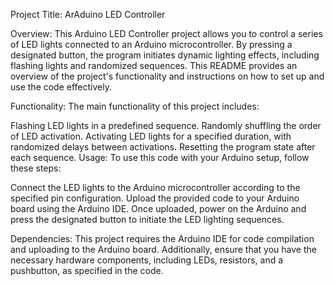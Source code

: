 Project Title: ArAduino LED Controller

Overview:
This Arduino LED Controller project allows you to control a series of LED lights connected to an Arduino microcontroller. By pressing a designated button, the program initiates dynamic lighting effects, including flashing lights and randomized sequences. This README provides an overview of the project's functionality and instructions on how to set up and use the code effectively.

Functionality:
The main functionality of this project includes:

Flashing LED lights in a predefined sequence.
Randomly shuffling the order of LED activation.
Activating LED lights for a specified duration, with randomized delays between activations.
Resetting the program state after each sequence.
Usage:
To use this code with your Arduino setup, follow these steps:

Connect the LED lights to the Arduino microcontroller according to the specified pin configuration.
Upload the provided code to your Arduino board using the Arduino IDE.
Once uploaded, power on the Arduino and press the designated button to initiate the LED lighting sequences.

Dependencies:
This project requires the Arduino IDE for code compilation and uploading to the Arduino board. Additionally, ensure that you have the necessary hardware components, including LEDs, resistors, and a pushbutton, as specified in the code.


